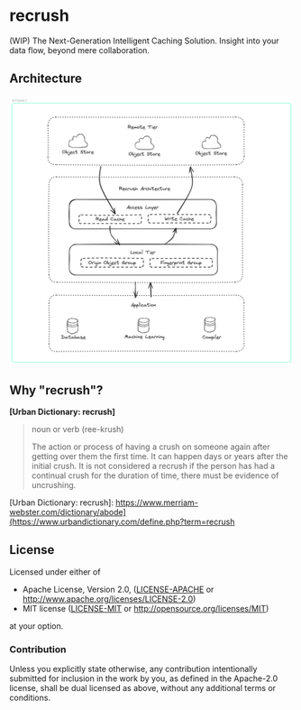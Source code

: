# recrush

(WIP) The Next-Generation Intelligent Caching Solution. Insight into your data flow, beyond mere collaboration.

## Architecture

![recrush architecture](./docs/assets/img/recrush-architecture.png)

## Why "recrush"?

**[Urban Dictionary: recrush]**

> noun or verb (ree-krush)
>
> The action or process of having a crush on someone again after getting over them the first time.
> It can happen days or years after the initial crush.
> It is not considered a recrush if the person has had a continual crush for the duration of time, there must be evidence of uncrushing. 

[Urban Dictionary: recrush]: https://www.merriam-webster.com/dictionary/abode](https://www.urbandictionary.com/define.php?term=recrush

## License

Licensed under either of

- Apache License, Version 2.0, ([LICENSE-APACHE](LICENSE-APACHE) or <http://www.apache.org/licenses/LICENSE-2.0>)
- MIT license ([LICENSE-MIT](LICENSE-MIT) or <http://opensource.org/licenses/MIT>)

at your option.

### Contribution

Unless you explicitly state otherwise, any contribution intentionally submitted for inclusion in the work by you, as defined in the Apache-2.0 license, shall be dual licensed as above, without any additional terms or conditions.